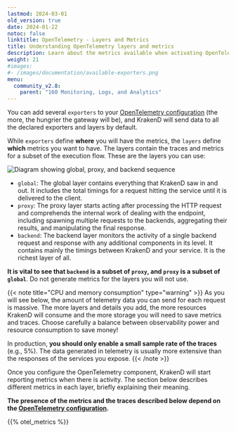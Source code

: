 ```yaml
---
lastmod: 2024-03-01
old_version: true
date: 2024-01-22
notoc: false
linktitle: OpenTelemetry - Layers and Metrics
title: Understanding OpenTelemetry layers and metrics
description: Learn about the metrics available when activating OpenTelemetry on KrakenD API Gateway, enabling real-time visibility and analysis of API performance
weight: 21
#images:
#- /images/documentation/available-exporters.png
menu:
  community_v2.8:
    parent: "160 Monitoring, Logs, and Analytics"
---
```

You can add several `exporters` to your [OpenTelemetry configuration](/docs/v2.8/telemetry/opentelemetry/#opentelemetry-configuration) (the more, the hungrier the gateway will be), and KrakenD will send data to all the declared exporters and layers by default.

While `exporters` define **where** you will have the metrics, the `layers` define **which** metrics you want to have. The layers contain the traces and metrics for a subset of the execution flow. These are the layers you can use:

![Diagram showing global, proxy, and backend sequence](/images/documentation/diagrams/opentelemetry-layers.mmd.svg)

- `global`: The global layer contains everything that KrakenD saw in and out. It includes the total timings for a request hitting the service until it is delivered to the client.
- `proxy`: The proxy layer starts acting after processing the HTTP request and comprehends the internal work of dealing with the endpoint, including spawning multiple requests to the backends, aggregating their results, and manipulating the final response.
- `backend`: The backend layer monitors the activity of a single backend request and response with any additional components in its level. It contains mainly the timings between KrakenD and your service. It is the richest layer of all.

**It is vital to see that `backend` is a subset of `proxy`, and `proxy` is a subset of `global`**. Do not generate metrics for the layers you will not use.

{{< note title="CPU and memory consumption" type="warning" >}}
As you will see below, the amount of telemetry data you can send for each request is massive. The more layers and details you add, the more resources KrakenD will consume and the more storage you will need to save metrics and traces. Choose carefully a balance between observability power and resource consumption to save money!

In production, **you should only enable a small sample rate of the traces** (e.g., 5%). The data generated in telemetry is usually more extensive than the responses of the services you expose.
{{< /note >}}

Once you configure the OpenTelemetry component, KrakenD will start reporting metrics when there is activity. The section below describes different metrics in each layer, briefly explaining their meaning.

**The presence of the metrics and the traces described below depend on the [OpenTelemetry configuration](/docs/v2.8/telemetry/opentelemetry/#opentelemetry-configuration).**

{{% otel_metrics %}}
